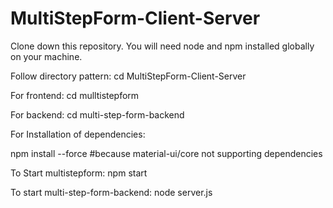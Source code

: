 # MultiStepForm-Client-Server

Clone down this repository. You will need node and npm installed globally on your machine.

Follow directory pattern:
cd MultiStepForm-Client-Server



For frontend: cd mulltistepform


For backend: cd multi-step-form-backend

For Installation of dependencies:

npm install --force  #because material-ui/core not supporting dependencies

To Start multistepform:
npm start


To start multi-step-form-backend:
node server.js
